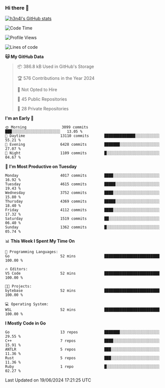 ### Hi there 👋

[![h3n4l's GitHub stats](https://github-readme-stats.vercel.app/api?username=h3n4l&count_private=true&show_icons=true&theme=radical)](https://github.com/h3n4l/github-readme-stats)

<!--START_SECTION:waka-->
![Code Time](http://img.shields.io/badge/Code%20Time-1%2C873%20hrs%2045%20mins-blue)

![Profile Views](http://img.shields.io/badge/Profile%20Views-0-blue)

![Lines of code](https://img.shields.io/badge/From%20Hello%20World%20I%27ve%20Written-9.5%20million%20lines%20of%20code-blue)

**🐱 My GitHub Data** 

> 📦 386.8 kB Used in GitHub's Storage 
 > 
> 🏆 576 Contributions in the Year 2024
 > 
> 🚫 Not Opted to Hire
 > 
> 📜 45 Public Repositories 
 > 
> 🔑 28 Private Repositories 
 > 
**I'm an Early 🐤** 

```text
🌞 Morning                3099 commits        ███░░░░░░░░░░░░░░░░░░░░░░   13.05 % 
🌆 Daytime                13110 commits       ██████████████░░░░░░░░░░░   55.21 % 
🌃 Evening                6428 commits        ███████░░░░░░░░░░░░░░░░░░   27.07 % 
🌙 Night                  1109 commits        █░░░░░░░░░░░░░░░░░░░░░░░░   04.67 % 
```
📅 **I'm Most Productive on Tuesday** 

```text
Monday                   4017 commits        ████░░░░░░░░░░░░░░░░░░░░░   16.92 % 
Tuesday                  4615 commits        █████░░░░░░░░░░░░░░░░░░░░   19.43 % 
Wednesday                3752 commits        ████░░░░░░░░░░░░░░░░░░░░░   15.80 % 
Thursday                 4369 commits        █████░░░░░░░░░░░░░░░░░░░░   18.40 % 
Friday                   4112 commits        ████░░░░░░░░░░░░░░░░░░░░░   17.32 % 
Saturday                 1519 commits        ██░░░░░░░░░░░░░░░░░░░░░░░   06.40 % 
Sunday                   1362 commits        █░░░░░░░░░░░░░░░░░░░░░░░░   05.74 % 
```


📊 **This Week I Spent My Time On** 

```text
💬 Programming Languages: 
Go                       52 mins             █████████████████████████   100.00 % 

🔥 Editors: 
VS Code                  52 mins             █████████████████████████   100.00 % 

🐱‍💻 Projects: 
bytebase                 52 mins             █████████████████████████   100.00 % 

💻 Operating System: 
WSL                      52 mins             █████████████████████████   100.00 % 
```

**I Mostly Code in Go** 

```text
Go                       13 repos            ███████░░░░░░░░░░░░░░░░░░   29.55 % 
C++                      7 repos             ████░░░░░░░░░░░░░░░░░░░░░   15.91 % 
ANTLR                    5 repos             ███░░░░░░░░░░░░░░░░░░░░░░   11.36 % 
Rust                     5 repos             ███░░░░░░░░░░░░░░░░░░░░░░   11.36 % 
Ruby                     1 repo              █░░░░░░░░░░░░░░░░░░░░░░░░   02.27 % 
```




 Last Updated on 19/06/2024 17:21:25 UTC
<!--END_SECTION:waka-->

